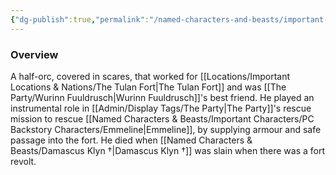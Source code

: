 ```yaml
---
{"dg-publish":true,"permalink":"/named-characters-and-beasts/important-characters/pc-backstory-characters/olgrik/","tags":["NPC","Important"],"noteIcon":"","created":"2024-10-07T13:33:43.043+01:00","updated":"2024-12-31T19:55:45.151+00:00"}
---
```



### Overview
A half-orc, covered in scares, that worked for [[Locations/Important Locations & Nations/The Tulan Fort\|The Tulan Fort]] and was [[The Party/Wurinn Fuuldrusch\|Wurinn Fuuldrusch]]'s best friend. He played an instrumental role in [[Admin/Display Tags/The Party\|The Party]]'s rescue mission to rescue [[Named Characters & Beasts/Important Characters/PC Backstory Characters/Emmeline\|Emmeline]], by supplying armour and safe passage into the fort. He died when [[Named Characters & Beasts/Damascus Klyn †\|Damascus Klyn †]] was slain when there was a fort revolt. 